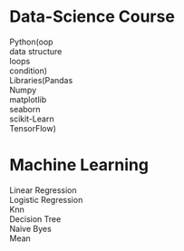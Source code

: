 # Data-Science Course 
Python(oop<br>data structure<br>loops<br>condition)<br>
Libraries(Pandas<br>Numpy<br>matplotlib<br>seaborn<br>scikit-Learn<br>TensorFlow)<br>
# Machine Learning

Linear Regression<br> 
Logistic Regression<br>
Knn<br>
Decision Tree<br>
Naive Byes<br> 
Mean<br>


